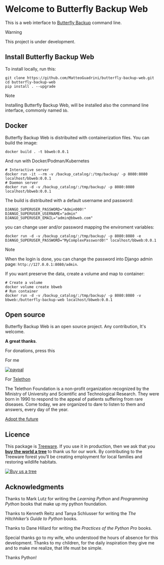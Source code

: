 <!-- Generated by psp (https://github.com/MatteoGuadrini/psp), version 0.2.0 -->

# Welcome to Butterfly Backup Web

This is a web interface to [Butterfly Backup](https://github.com/MatteoGuadrini/Butterfly-Backup) command line.

> [!WARNING]  
> This project is under development.

## Install Butterfly Backup Web

To install locally, run this:

```console
git clone https://github.com/MatteoGuadrini/butterfly-backup-web.git
cd butterfly-backup-web
pip install . --upgrade
```

> [!NOTE]  
> Installing Butterfly Backup Web, will be installed also the command line interface, commonly named `bb`.

## Docker

Butterfly Backup Web is distribuited with containerization files. You can build the image:

```console
docker build . -t bbweb:0.0.1
```

And run with Docker/Podman/Kubernetes

```console
# Interactive server
docker run -it --rm -v /backup_catalog/:/tmp/backup/ -p 8080:8080 localhost/bbweb:0.0.1
# Daemon server
docker run -d -v /backup_catalog/:/tmp/backup/ -p 8080:8080 localhost/bbweb:0.0.1
```

The build is distribuited with a default username and password:

```env
DJANGO_SUPERUSER_PASSWORD="Admin000!"
DJANGO_SUPERUSER_USERNAME="admin"
DJANGO_SUPERUSER_EMAIL="admin@bbweb.com"
```

you can change user and/or password mapping the enviroment variables:

```console
docker run -d -v /backup_catalog/:/tmp/backup/ -p 8080:8080 -e DJANGO_SUPERUSER_PASSWORD="MyComplexPassword0!" localhost/bbweb:0.0.1
```

> [!NOTE]  
> When the login is done, you can change the password into Django admin page: `http://127.0.0.1:8080/admin`.

If you want preserve the data, create a volume and map to container:

```console
# Create a volume
docker volume create bbweb
# Run container
docker run -d -v /backup_catalog/:/tmp/backup/ -p 8080:8080 -v bbweb:/butterfly-backup-web localhost/bbweb:0.0.1
```

## Open source

Butterfly Backup Web is an open source project. Any contribution, It's welcome.

**A great thanks**.

For donations, press this

For me

[![paypal](https://www.paypalobjects.com/en_US/i/btn/btn_donateCC_LG.gif)](https://www.paypal.me/guos)

For [Telethon](http://www.telethon.it/)

The Telethon Foundation is a non-profit organization recognized by the Ministry of University and Scientific and Technological Research.
They were born in 1990 to respond to the appeal of patients suffering from rare diseases.
Come today, we are organized to dare to listen to them and answers, every day of the year.

[Adopt the future](https://www.ioadottoilfuturo.it/)

## Licence

This package is [Treeware](https://treeware.earth). If you use it in production, 
then we ask that you [**buy the world a tree**](https://plant.treeware.earth/MatteoGuadrini/butterfly-backup-web) 
to thank us for our work. By contributing to the Treeware forest you’ll be creating employment 
for local families and restoring wildlife habitats.

[![Buy us a tree](https://img.shields.io/badge/Treeware-%F0%9F%8C%B3-lightgreen?style=for-the-badge)](https://plant.treeware.earth/MatteoGuadrini/butterfly-backup-web)

## Acknowledgments

Thanks to Mark Lutz for writing the _Learning Python_ and _Programming Python_ books that make up my python foundation.

Thanks to Kenneth Reitz and Tanya Schlusser for writing the _The Hitchhiker’s Guide to Python_ books.

Thanks to Dane Hillard for writing the _Practices of the Python Pro_ books.

Special thanks go to my wife, who understood the hours of absence for this development. 
Thanks to my children, for the daily inspiration they give me and to make me realize, that life must be simple.

Thanks Python!
